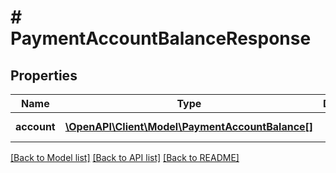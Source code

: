 # # PaymentAccountBalanceResponse

## Properties

Name | Type | Description | Notes
------------ | ------------- | ------------- | -------------
**account** | [**\OpenAPI\Client\Model\PaymentAccountBalance[]**](PaymentAccountBalance.md) |  | [optional] [readonly]

[[Back to Model list]](../../README.md#models) [[Back to API list]](../../README.md#endpoints) [[Back to README]](../../README.md)
